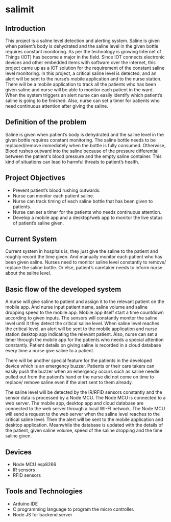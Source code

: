 # salimit
## Introduction
This project is a saline level detection and alerting system. Saline is given when patient’s body is dehydrated and the saline level in the given bottle requires constant monitoring. As per the technology is growing Internet of Things (IOT) has become a major in the field. Since IOT connects electronic devices and other embedded items with software over the internet, this project came up as a IOT solution for the requirement of the constant saline level monitoring.
In this project, a critical saline level is detected, and an alert will be sent to the nurse’s mobile application and to the nurse station. There will be a mobile application to track all the patients who has been given saline and nurse will be able to monitor each patient in the ward. When the system triggers an alert nurse can easily identify which patient’s saline is going to be finished. Also, nurse can set a timer for patients who need continuous attention after giving the saline. 

## Definition of the problem 
Saline is given when patient’s body is dehydrated and the saline level in the given bottle requires constant monitoring. The saline bottle needs to be replaced/remove immediately when the bottle is fully consumed. Otherwise, Blood rushes outward into the saline because of the pressure differential between the patient's blood pressure and the empty saline container. This kind of situations can lead to harmful threats to patient’s health. 

## Project Objectives 
-	Prevent patient’s blood rushing outwards.
-	Nurse can monitor each patient saline.
-	Nurse can track timing of each saline bottle that has been given to patients. 
-	Nurse can set a timer for the patients who needs continuous attention.
-	Develop a mobile app and a desktop/web app to monitor the live status of patient’s saline given. 

## Current System
Current system in hospitals is, they just give the saline to the patient and roughly record the time given. And manually monitor each patient who has been given saline. Nurses need to monitor saline level constantly to remove/ replace the saline bottle. Or else, patient’s caretaker needs to inform nurse about the saline level.

## Basic flow of the developed system

A nurse will give saline to patient and assign it to the relevant patient on the mobile app. And nurse input patient name, saline volume and saline dropping speed to the mobile app. Mobile app itself start a time countdown according to given inputs. The sensors will constantly monitor the saline level until it they detect the critical saline level. When saline level reaches the critical level, an alert will be sent to the mobile application and nurse station desktop app indicating the relevant patient. Also, nurse can set a timer through the mobile app for the patients who needs a special attention constantly. Patient details on giving saline is recorded in a cloud database every time a nurse give saline to a patient.

There will be another special feature for the patients in the developed device which is an emergency buzzer. Patients or their care takers can easily push the buzzer when an emergency occurs such as saline needle pulled out from the patient’s hand or the nurse did not come on time to replace/ remove saline even if the alert sent to them already.

The saline level will be detected by the IR/RFID sensors constantly and the sensor data is processed by a Node MCU. The Node MCU is connected to a web server. The mobile app, desktop app and cloud database are connected to the web server through a local WI-FI network. The Node MCU will send a request to the web server when the saline level reaches to the critical saline level. Then the alert will be sent to the mobile application and desktop application. Meanwhile the database is updated with the details of the patient, given saline volume, speed of the saline dropping and the time saline given.

## Devices 
-	Node MCU esp8266
-	IR sensors 
-	RFID sensors

## Tools and Technologies
-	Arduino IDE
-	C programming language to program the micro controller.
-	Node JS for backend server

